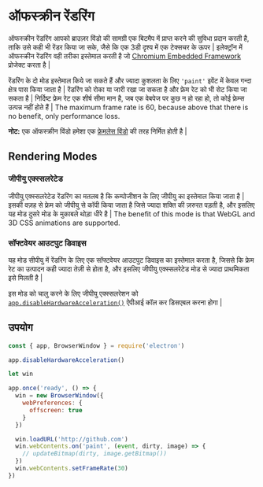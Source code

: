 # ऑफस्क्रीन रेंडरिंग

ऑफस्क्रीन रेंडरिंग आपको ब्राउज़र विंडो की सामग्री एक बिटमैप में प्राप्त करने की सुविधा प्रदान करती है, ताकि उसे कही भी रेंडर किया जा सके, जैसे कि एक 3डी दृश्य में एक टेक्सचर के ऊपर | इलेक्ट्रॉन में ऑफस्क्रीन रेंडरिंग वही तरीका इस्तेमाल करती है जो [Chromium Embedded Framework](https://bitbucket.org/chromiumembedded/cef) प्रोजेक्ट करता है |

रेंडरिंग के दो मोड इस्तेमाल किये जा सकते हैं और ज्यादा कुशलता के लिए `'paint'` इवेंट में केवल गन्दा क्षेत्र पास किया जाता है | रेंडरिंग को रोका या जारी रखा जा सकता है और फ्रेम रेट को भी सेट किया जा सकता है | निर्दिष्ट फ्रेम रेट एक शीर्ष सीमा मान है, जब एक वेबपेज पर कुछ न हो रहा हो, तो कोई फ्रेम्स उत्पन्न नहीं होते हैं | The maximum frame rate is 60, because above that there is no benefit, only performance loss.

**नोट:** एक ऑफस्क्रीन विंडो हमेशा एक [फ्रेमलेस विंडो](../api/frameless-window.md) की तरह निर्मित होती है |

## Rendering Modes

### जीपीयु एक्स्सलरेटेड

जीपीयु एक्स्सलरेटेड रेंडरिंग का मतलब है कि कम्पोजीशन के लिए जीपीयु का इस्तेमाल किया जाता है | इसकी वज़ह से फ्रेम को जीपीयु से कॉपी किया जाता है जिसे ज्यादा शक्ति की ज़रुरत पड़ती है, और इसलिए यह मोड दुसरे मोड के मुकाबले थोड़ा धीरे है | The benefit of this mode is that WebGL and 3D CSS animations are supported.

### सॉफ्टवेयर आउटपुट डिवाइस

यह मोड सीपीयु में रेंडरिंग के लिए एक सॉफ्टवेयर आउटपुट डिवाइस का इस्तेमाल करता है, जिससे कि फ्रेम रेट का उत्पादन कही ज्यादा तेज़ी से होता है, और इसलिए जीपीयु एक्स्सलरेटेड मोड से ज्यादा प्राथमिकता इसे मिलती है |

इस मोड को चालु करने के लिए जीपीयु एक्स्सलरेशन को [`app.disableHardwareAcceleration()`](../api/app.md#appdisablehardwareacceleration) ऐपीआई कॉल कर डिसएबल करना होगा |

## उपयोग

```javascript
const { app, BrowserWindow } = require('electron')

app.disableHardwareAcceleration()

let win

app.once('ready', () => {
  win = new BrowserWindow({
    webPreferences: {
      offscreen: true
    }
  })

  win.loadURL('http://github.com')
  win.webContents.on('paint', (event, dirty, image) => {
    // updateBitmap(dirty, image.getBitmap())
  })
  win.webContents.setFrameRate(30)
})
```